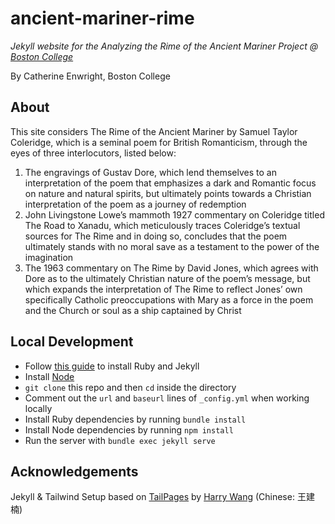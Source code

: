 # ancient-mariner-rime

*Jekyll website for the Analyzing the Rime of the Ancient Mariner Project @ [Boston College](https://bc.edu)*

By Catherine Enwright, Boston College

## About

This site considers The Rime of the Ancient Mariner by Samuel Taylor Coleridge, which is a seminal poem for British Romanticism, through the eyes of three interlocutors, listed below:

1. The engravings of Gustav Dore, which lend themselves to an interpretation of the poem that emphasizes a dark and Romantic focus on nature and natural spirits, but ultimately points towards a Christian interpretation of the poem as a journey of redemption
2. John Livingstone Lowe’s mammoth 1927 commentary on Coleridge titled The Road to Xanadu, which meticulously traces Coleridge’s textual sources for The Rime and in doing so, concludes that the poem ultimately stands with no moral save as a testament to the power of the imagination
3. The 1963 commentary on The Rime by David Jones, which agrees with Dore as to the ultimately Christian nature of the poem’s message, but which expands the interpretation of The Rime to reflect Jones’ own specifically Catholic preoccupations with Mary as a force in the poem and the Church or soul as a ship captained by Christ

## Local Development

* Follow [this guide](https://jekyllrb.com/docs/installation/) to install Ruby and Jekyll
* Install [Node](https://nodejs.org/en)
* `git clone` this repo and then `cd` inside the directory
* Comment out the `url` and `baseurl` lines of `_config.yml` when working locally
* Install Ruby dependencies by running `bundle install`
* Install Node dependencies by running `npm install`
* Run the server with `bundle exec jekyll serve`

## Acknowledgements

Jekyll & Tailwind Setup based on [TailPages](https://github.com/harrywang/tailpages) by [Harry Wang](https://harrywang.me/) (Chinese: 王建楠)